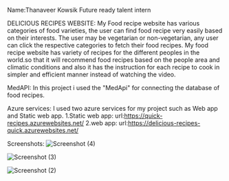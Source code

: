 Name:Thanaveer Kowsik
Future ready talent intern

DELICIOUS RECIPES WEBSITE:
My Food recipe website has various categories of food varieties, the user can find food recipe very easily based on their interests. The user may be vegetarian or non-vegetarian, any user can click the respective categories to fetch their food recipes.
My food recipe website has variety of recipes for the different peoples in the world.so that it will recommend food recipes based on the people area and climatic conditions and also it has the instruction for each recipe to cook in simpler and efficient manner instead of watching the video.

MedAPI:
In this project i used the "MedApi" for connecting the database of food recipes.

Azure services:
I used two azure services for my project such as Web app and Static web app.
1.Static web app:
url:https://quick-recipes.azurewebsites.net/
2.web app:
url:https://delicious-recipes-quick.azurewebsites.net/

Screenshots:
![Screenshot (4)](https://github.com/thanaveer/my_recipe/assets/127850812/39fdd47f-1cee-4df6-b17b-c99090c288f8)

![Screenshot (3)](https://github.com/thanaveer/my_recipe/assets/127850812/c1b9ab91-7b6d-4338-b21e-006fcca841cb)

![Screenshot (2)](https://github.com/thanaveer/my_recipe/assets/127850812/bbebd627-1d0e-4939-9c71-a4e6e7052a14)



